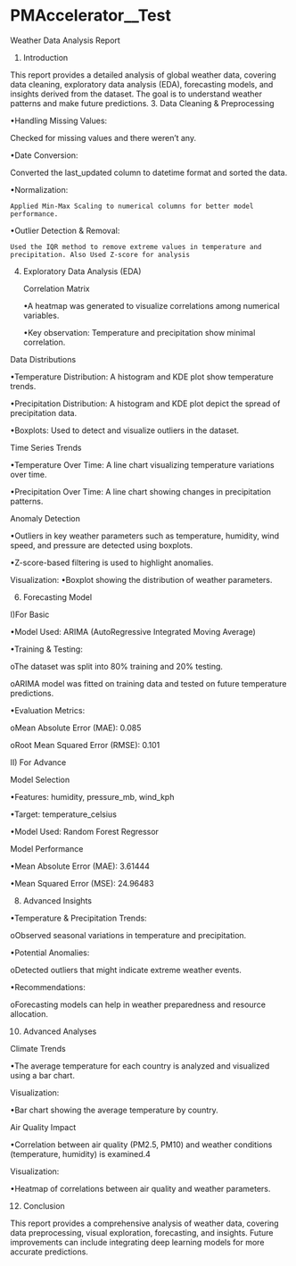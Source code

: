 # PMAccelerator__Test
Weather Data Analysis Report
1. Introduction

This report provides a detailed analysis of global weather data, covering data cleaning, exploratory data analysis (EDA), forecasting models, and insights derived from the dataset. The goal is to understand weather patterns and make future predictions.
3. Data Cleaning & Preprocessing

•Handling Missing Values:

   Checked for missing values and there weren’t any.
   
•Date Conversion:

   Converted the last_updated column to datetime format and sorted the data.
   
•Normalization:

    Applied Min-Max Scaling to numerical columns for better model performance.
    
•Outlier Detection & Removal:

    Used the IQR method to remove extreme values in temperature and precipitation. Also Used Z-score for analysis
    
4. Exploratory Data Analysis (EDA)

    Correlation Matrix
   
    •A heatmap was generated to visualize correlations among numerical variables.
   
    •Key observation: Temperature and precipitation show minimal correlation.
   
Data Distributions

•Temperature Distribution: A histogram and KDE plot show temperature trends.

•Precipitation Distribution: A histogram and KDE plot depict the spread of precipitation data.

•Boxplots: Used to detect and visualize outliers in the dataset.

Time Series Trends

•Temperature Over Time: A line chart visualizing temperature variations over time.

•Precipitation Over Time: A line chart showing changes in precipitation patterns.

Anomaly Detection

•Outliers in key weather parameters such as temperature, humidity, wind speed, and pressure are detected using boxplots.

•Z-score-based filtering is used to highlight anomalies.

Visualization:
•Boxplot showing the distribution of weather parameters.

6. Forecasting Model

I)For Basic

•Model Used: ARIMA (AutoRegressive Integrated Moving Average)

•Training & Testing:

   oThe dataset was split into 80% training and 20% testing.
   
   oARIMA model was fitted on training data and tested on future temperature predictions.
   
•Evaluation Metrics:

   oMean Absolute Error (MAE): 0.085
   
   oRoot Mean Squared Error (RMSE): 0.101
   
II) For Advance

Model Selection

•Features: humidity, pressure_mb, wind_kph

•Target: temperature_celsius

•Model Used: Random Forest Regressor

Model Performance

•Mean Absolute Error (MAE): 3.61444

•Mean Squared Error (MSE): 24.96483

8. Advanced Insights

•Temperature & Precipitation Trends:

   oObserved seasonal variations in temperature and precipitation.
   
•Potential Anomalies:

   oDetected outliers that might indicate extreme weather events.
   
•Recommendations:

   oForecasting models can help in weather preparedness and resource allocation.
   
10. Advanced Analyses

Climate Trends

•The average temperature for each country is analyzed and visualized using a bar chart.

Visualization:

•Bar chart showing the average temperature by country.

Air Quality Impact

•Correlation between air quality (PM2.5, PM10) and weather conditions (temperature, humidity) is examined.4

Visualization:

•Heatmap of correlations between air quality and weather parameters.

12. Conclusion

This report provides a comprehensive analysis of weather data, covering data preprocessing, visual exploration, forecasting, and insights. Future improvements can include integrating deep learning models for more accurate predictions.
